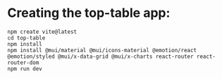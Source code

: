 # Creating the top-table app:

    npm create vite@latest
    cd top-table
    npm install
    npm install @mui/material @mui/icons-material @emotion/react @emotion/styled @mui/x-data-grid @mui/x-charts react-router react-router-dom
    npm run dev
